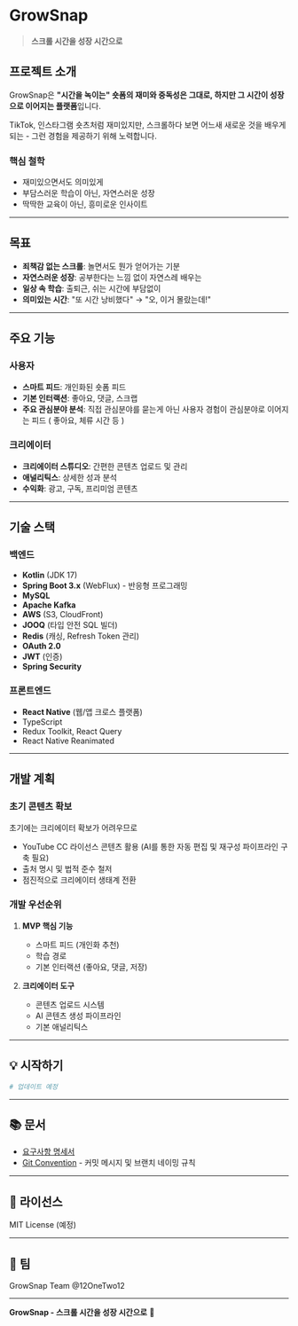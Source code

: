 # GrowSnap

> **스크롤 시간을 성장 시간으로**

## 프로젝트 소개

GrowSnap은 **"시간을 녹이는" 숏폼의 재미와 중독성은 그대로, 하지만 그 시간이 성장으로 이어지는 플랫폼**입니다.

TikTok, 인스타그램 숏츠처럼 재미있지만, 스크롤하다 보면 어느새 새로운 것을 배우게 되는 - 그런 경험을 제공하기 위해 노력합니다.

### 핵심 철학
- 재미있으면서도 의미있게
- 부담스러운 학습이 아닌, 자연스러운 성장
- 딱딱한 교육이 아닌, 흥미로운 인사이트

---

## 목표

- **죄책감 없는 스크롤**: 놀면서도 뭔가 얻어가는 기분
- **자연스러운 성장**: 공부한다는 느낌 없이 자연스레 배우는
- **일상 속 학습**: 출퇴근, 쉬는 시간에 부담없이
- **의미있는 시간**: "또 시간 낭비했다" → "오, 이거 몰랐는데!"

---

## 주요 기능

### 사용자
- **스마트 피드**: 개인화된 숏폼 피드
- **기본 인터랙션**: 좋아요, 댓글, 스크랩
- **주요 관심분야 분석**: 직접 관심분야를 묻는게 아닌 사용자 경험이 관심분야로 이어지는 피드 ( 좋아요, 체류 시간 등 )

### 크리에이터
- **크리에이터 스튜디오**: 간편한 콘텐츠 업로드 및 관리
- **애널리틱스**: 상세한 성과 분석
- **수익화**: 광고, 구독, 프리미엄 콘텐츠

---

## 기술 스택

### 백엔드
- **Kotlin** (JDK 17)
- **Spring Boot 3.x** (WebFlux) - 반응형 프로그래밍
- **MySQL**
- **Apache Kafka**
- **AWS** (S3, CloudFront)
- **JOOQ** (타입 안전 SQL 빌더)
- **Redis** (캐싱, Refresh Token 관리)
- **OAuth 2.0**
- **JWT** (인증)
- **Spring Security**

### 프론트엔드
- **React Native** (웹/앱 크로스 플랫폼)
- TypeScript
- Redux Toolkit, React Query
- React Native Reanimated

---

## 개발 계획

### 초기 콘텐츠 확보
초기에는 크리에이터 확보가 어려우므로

- YouTube CC 라이선스 콘텐츠 활용 (AI를 통한 자동 편집 및 재구성 파이프라인 구축 필요)
- 출처 명시 및 법적 준수 철저
- 점진적으로 크리에이터 생태계 전환

### 개발 우선순위
1. **MVP 핵심 기능**
   - 스마트 피드 (개인화 추천)
   - 학습 경로
   - 기본 인터랙션 (좋아요, 댓글, 저장)

2. **크리에이터 도구**
   - 콘텐츠 업로드 시스템
   - AI 콘텐츠 생성 파이프라인
   - 기본 애널리틱스

---

## 💡 시작하기

```bash
# 업데이트 예정
```

---

## 📚 문서

- [요구사항 명세서](docs/요구사항명세서.md)
- [Git Convention](docs/GIT_CONVENTION.md) - 커밋 메시지 및 브랜치 네이밍 규칙

---

## 📄 라이선스

MIT License (예정)

---

## 👥 팀

GrowSnap Team
@12OneTwo12

---

**GrowSnap - 스크롤 시간을 성장 시간으로** 🌱
